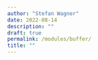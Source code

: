 ```yaml
---
author: "Stefan Wagner"
date: 2022-08-14
description: ""
draft: true
permalink: /modules/buffer/
title: ""
---
```


# 
